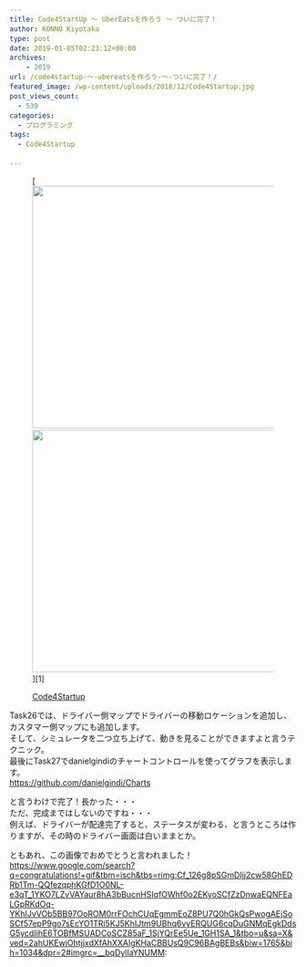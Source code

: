 ```yaml
---
title: Code4StartUp ～ UberEatsを作ろう ～ ついに完了！
author: KONNO Kiyotaka
type: post
date: 2019-01-05T02:23:12+00:00
archives:
    - 2019
url: /code4startup-～-ubereatsを作ろう-～-ついに完了！/
featured_image: /wp-content/uploads/2018/12/Code4Startup.jpg
post_views_count:
  - 539
categories:
  - プログラミング
tags:
  - Code4Startup

---
```

 <figure class="wp-block-image is-resized">[<img src="/uploads/2018/12/Code4Startup.jpg?resize=800%2C425&ssl=1" alt="" class="wp-image-2504 jetpack-lazy-image jetpack-lazy-image--handled" width="800" height="425" data-recalc-dims="1" srcset="/uploads/2018/12/Code4Startup.jpg?w=800&ssl=1 800w, /uploads/2018/12/Code4Startup.jpg?resize=300%2C159&ssl=1 300w, /uploads/2018/12/Code4Startup.jpg?resize=768%2C408&ssl=1 768w" data-lazy-loaded="1" sizes="(max-width: 800px) 100vw, 800px" />

<noscript>
  <img src="/uploads/2018/12/Code4Startup.jpg?resize=800%2C425&ssl=1" alt="" class="wp-image-2504" width="800" height="425" srcset="/uploads/2018/12/Code4Startup.jpg?w=800&ssl=1 800w, /uploads/2018/12/Code4Startup.jpg?resize=300%2C159&ssl=1 300w, /uploads/2018/12/Code4Startup.jpg?resize=768%2C408&ssl=1 768w" sizes="(max-width: 800px) 100vw, 800px" />
</noscript>][1]<figcaption>

[Code4Startup][1]</figcaption></figure> 

Task26では、ドライバー側マップでドライバーの移動ロケーションを追加し、カスタマー側マップにも追加します。  
そして、シミュレータを二つ立ち上げて、動きを見ることができますよと言うテクニック。  
最後にTask27でdanielgindiのチャートコントロールを使ってグラフを表示します。  
<a rel="noreferrer noopener" target="_blank" href="https://github.com/danielgindi/Charts">https://github.com/danielgindi/Charts</a>

と言うわけで完了！長かった・・・  
ただ、完成まではしないのですね・・・  
例えば、ドライバーが配達完了すると、ステータスが変わる、と言うところは作りますが、その時のドライバー画面は白いままとか。

ともあれ、この画像でおめでとうと言われました！  
<a rel="noreferrer noopener" target="_blank" href="https://www.google.com/search?q=congratulations!%20gif&tbm=isch&tbs=rimg%3ACf_126g8pSGmDIjj2cw58GhEDRb1Tm-QQfezqphKGfD1O0NL-e3qT_1YKO7LZvVAYaur8hA3bBucnHSIqfOWhf0o2EKyoSCfZzDnwaEQNFEaLGpRKdOq-YKhIJvVOb5BB97OoROM0rrFOchCUqEgmmEoZ8PU7Q0hGkQsPwogAEjSoSCf57epP9go7sEcYO1TRi5KJ5KhIJtm9UBhq6vyERQUG6cqDuGNMqEgkDdsG5ycdIihE6TOBfMSUADCoSCZ85aF_1SjYQrEe5Ue_1GH1SA_1&tbo=u&sa=X&ved=2ahUKEwiOhtjjxdXfAhXXAIgKHaCBBUsQ9C96BAgBEBs&biw=1765&bih=1034&dpr=2&authuser=0#imgrc=__bqDylIaYNUMM">https://www.google.com/search?q=congratulations!+gif&tbm=isch&tbs=rimg:Cf_126g8pSGmDIjj2cw58GhEDRb1Tm-QQfezqphKGfD1O0NL-e3qT_1YKO7LZvVAYaur8hA3bBucnHSIqfOWhf0o2EKyoSCfZzDnwaEQNFEaLGpRKdOq-YKhIJvVOb5BB97OoROM0rrFOchCUqEgmmEoZ8PU7Q0hGkQsPwogAEjSoSCf57epP9go7sEcYO1TRi5KJ5KhIJtm9UBhq6vyERQUG6cqDuGNMqEgkDdsG5ycdIihE6TOBfMSUADCoSCZ85aF_1SjYQrEe5Ue_1GH1SA_1&tbo=u&sa=X&ved=2ahUKEwiOhtjjxdXfAhXXAIgKHaCBBUsQ9C96BAgBEBs&biw=1765&bih=1034&dpr=2#imgrc=__bqDylIaYNUMM</a>:

 [1]: https://code4startup.com/?ref=kiyotakakonno